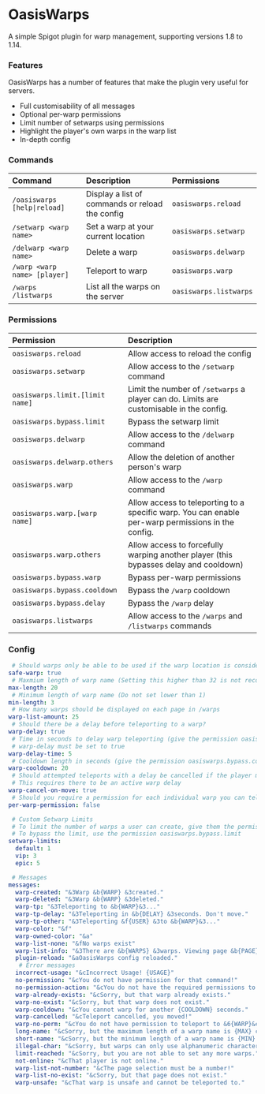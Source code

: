 # OasisWarps
A simple Spigot plugin for warp management, supporting versions 1.8 to 1.14.

### Features
OasisWarps has a number of features that make the plugin very useful for servers.

- Full customisability of all messages
- Optional per-warp permissions
- Limit number of setwarps using permissions
- Highlight the player's own warps in the warp list
- In-depth config

### Commands

| Command | Description | Permissions |
|:---|:---|:---|
| `/oasiswarps [help\|reload]` | Display a list of commands or reload the config | `oasiswarps.reload`
| `/setwarp <warp name>` | Set a warp at your current location | `oasiswarps.setwarp`
| `/delwarp <warp name>` | Delete a warp | `oasiswarps.delwarp`
| `/warp <warp name> [player]` | Teleport to warp | `oasiswarps.warp`
| `/warps` `/listwarps` | List all the warps on the server | `oasiswarps.listwarps`

### Permissions

| Permission | Description | 
|:---|:---|
| `oasiswarps.reload` | Allow access to reload the config
| `oasiswarps.setwarp` | Allow access to the `/setwarp` command
| `oasiswarps.limit.[limit name]` | Limit the number of `/setwarps` a player can do. Limits are customisable in the config.
| `oasiswarps.bypass.limit` | Bypass the setwarp limit
| `oasiswarps.delwarp` | Allow access to the `/delwarp` command
| `oasiswarps.delwarp.others` | Allow the deletion of another person's warp
| `oasiswarps.warp` | Allow access to the `/warp` command
| `oasiswarps.warp.[warp name]` | Allow access to teleporting to a specific warp. You can enable per-warp permissions in the config.
| `oasiswarps.warp.others` | Allow access to forcefully warping another player (this bypasses delay and cooldown)
| `oasiswarps.bypass.warp` | Bypass per-warp permissions
| `oasiswarps.bypass.cooldown` | Bypass the `/warp` cooldown
| `oasiswarps.bypass.delay` | Bypass the `/warp` delay
| `oasiswarps.listwarps` | Allow access to the `/warps` and `/listwarps` commands

### Config
```yaml
 # Should warps only be able to be used if the warp location is considered safe (air, no lava etc)?
safe-warp: true
 # Maxmium length of warp name (Setting this higher than 32 is not recommended)
max-length: 20
 # Minimum length of warp name (Do not set lower than 1)
min-length: 3
 # How many warps should be displayed on each page in /warps
warp-list-amount: 25
 # Should there be a delay before teleporting to a warp?
warp-delay: true
 # Time in seconds to delay warp teleporting (give the permission oasiswarps.bypass.delay to bypass)
 # warp-delay must be set to true
warp-delay-time: 5
 # Cooldown length in seconds (give the permission oasiswarps.bypass.cooldown to bypass)
warp-cooldown: 20
 # Should attempted teleports with a delay be cancelled if the player moves?
 # This requires there to be an active warp delay
warp-cancel-on-move: true
 # Should you require a permission for each individual warp you can teleport to? (give the permission oasiswarps.warp.[warp name], or oasiswarps.bypass.restrict to bypass)
per-warp-permission: false

 # Custom Setwarp Limits
 # To limit the number of warps a user can create, give them the permission oasiswarps.limit.[name]
 # To bypass the limit, use the permission oasiswarps.bypass.limit
setwarp-limits:
  default: 1
  vip: 3
  epic: 5

 # Messages
messages:
  warp-created: "&3Warp &b{WARP} &3created."
  warp-deleted: "&3Warp &b{WARP} &3deleted."
  warp-tp: "&3Teleporting to &b{WARP}&3..."
  warp-tp-delay: "&3Teleporting in &b{DELAY} &3seconds. Don't move."
  warp-tp-other: "&3Teleporting &f{USER} &3to &b{WARP}&3..."
  warp-color: "&f"
  warp-owned-color: "&a"
  warp-list-none: "&fNo warps exist"
  warp-list-info: "&3There are &b{WARPS} &3warps. Viewing page &b{PAGE} &3of &b{MAX_PAGE}&3."
  plugin-reload: "&aOasisWarps config reloaded."
   # Error messages
  incorrect-usage: "&cIncorrect Usage! {USAGE}"
  no-permission: "&cYou do not have permission for that command!"
  no-permission-action: "&cYou do not have the required permissions to {ACTION}!"
  warp-already-exists: "&cSorry, but that warp already exists."
  warp-no-exist: "&cSorry, but that warp does not exist."
  warp-cooldown: "&cYou cannot warp for another {COOLDOWN} seconds."
  warp-cancelled: "&cTeleport cancelled, you moved!"
  warp-no-perm: "&cYou do not have permission to teleport to &6{WARP}&c."
  long-name: "&cSorry, but the maximum length of a warp name is {MAX} characters."
  short-name: "&cSorry, but the minimum length of a warp name is {MIN} characters."
  illegal-char: "&cSorry, but warps can only use alphanumeric characters and underscores."
  limit-reached: "&cSorry, but you are not able to set any more warps."
  not-online: "&cThat player is not online."
  warp-list-not-number: "&cThe page selection must be a number!"
  warp-list-no-exist: "&cSorry, but that page does not exist."
  warp-unsafe: "&cThat warp is unsafe and cannot be teleported to."
```